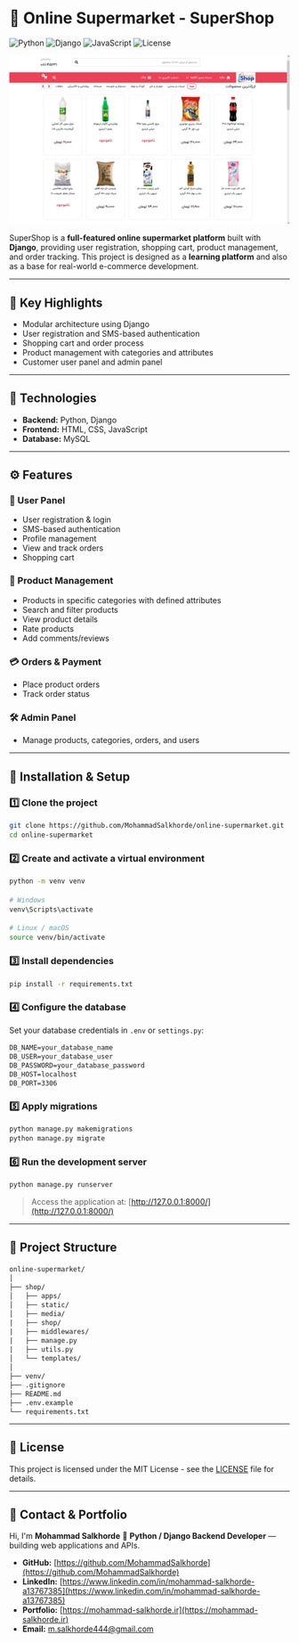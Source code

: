 # 🛒 Online Supermarket - SuperShop

![Python](https://img.shields.io/badge/Python-3.11-blue?logo=python)
![Django](https://img.shields.io/badge/Django-5.0-success?logo=django)
![JavaScript](https://img.shields.io/badge/JavaScript-ES6-yellow?logo=javascript)
![License](https://img.shields.io/badge/License-MIT-yellow)

<p align="center">
  <img src="assets/demo.png" alt="Portfolio Demo" width="800">
</p>

SuperShop is a **full-featured online supermarket platform** built with **Django**, providing user registration, shopping cart, product management, and order tracking.
This project is designed as a **learning platform** and also as a base for real-world e-commerce development.

---

## 🚀 Key Highlights

* Modular architecture using Django
* User registration and SMS-based authentication
* Shopping cart and order process
* Product management with categories and attributes
* Customer user panel and admin panel

---

## 🧠 Technologies

* **Backend:** Python, Django
* **Frontend:** HTML, CSS, JavaScript
* **Database:** MySQL

---

## ⚙️ Features

### 👤 User Panel

* User registration & login
* SMS-based authentication
* Profile management
* View and track orders
* Shopping cart

### 🛒 Product Management

* Products in specific categories with defined attributes
* Search and filter products
* View product details
* Rate products
* Add comments/reviews

### 💳 Orders & Payment

* Place product orders
* Track order status

### 🛠️ Admin Panel

* Manage products, categories, orders, and users

---

## 🧩 Installation & Setup

### 1️⃣ Clone the project

```bash
git clone https://github.com/MohammadSalkhorde/online-supermarket.git
cd online-supermarket
```

### 2️⃣ Create and activate a virtual environment

```bash
python -m venv venv

# Windows
venv\Scripts\activate

# Linux / macOS
source venv/bin/activate
```

### 3️⃣ Install dependencies

```bash
pip install -r requirements.txt
```

### 4️⃣ Configure the database

Set your database credentials in `.env` or `settings.py`:

```
DB_NAME=your_database_name
DB_USER=your_database_user
DB_PASSWORD=your_database_password
DB_HOST=localhost
DB_PORT=3306
```

### 5️⃣ Apply migrations

```bash
python manage.py makemigrations
python manage.py migrate
```

### 6️⃣ Run the development server

```bash
python manage.py runserver
```

> Access the application at: [http://127.0.0.1:8000/](http://127.0.0.1:8000/)

---

## 📁 Project Structure

```
online-supermarket/
│
├── shop/
│   ├── apps/
│   ├── static/
│   ├── media/
|   ├── shop/
|   ├── middlewares/ 
|   ├── manage.py
|   ├── utils.py
│   └── templates/
│
├── venv/
├── .gitignore
├── README.md
├── .env.example
└── requirements.txt
```

---

## 📄 License

This project is licensed under the MIT License - see the [LICENSE](LICENSE) file for details.

---

## 💼 Contact & Portfolio

Hi, I'm **Mohammad Salkhorde** 👋
**Python / Django Backend Developer** — building web applications and APIs.

* **GitHub:** [https://github.com/MohammadSalkhorde](https://github.com/MohammadSalkhorde)
* **LinkedIn:** [https://www.linkedin.com/in/mohammad-salkhorde-a13767385](https://www.linkedin.com/in/mohammad-salkhorde-a13767385)
* **Portfolio:** [https://mohammad-salkhorde.ir](https://mohammad-salkhorde.ir)
* **Email:** [m.salkhorde444@gmail.com](mailto:m.salkhorde444@gmail.com)
